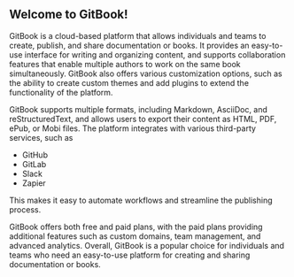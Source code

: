 ## Welcome to GitBook!

GitBook is a cloud-based platform that allows individuals and teams to create, publish, and share documentation or books.
It provides an easy-to-use interface for writing and organizing content, and supports collaboration features that enable
multiple authors to work on the same book simultaneously. GitBook also offers various customization options, such as
the ability to create custom themes and add plugins to extend the functionality of the platform.

GitBook supports multiple formats, including Markdown, AsciiDoc, and reStructuredText, and allows users to export their
content as HTML, PDF, ePub, or Mobi files. The platform integrates with various third-party services, such as

* GitHub
* GitLab
* Slack
* Zapier

This makes it easy to automate workflows and streamline the publishing process.

GitBook offers both free and paid plans, with the paid plans providing additional features such as custom domains, team
management, and advanced analytics. Overall, GitBook is a popular choice for individuals and teams who need an easy-to-use
platform for creating and sharing documentation or books.
